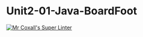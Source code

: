 # Unit2-01-Java-BoardFoot
[![Mr Coxall's Super Linter](https://github.com/ICS4U-Programming-JackT/Unit2-01-Java-BoardFoot/workflows/Mr%20Coxall's%20Super%20Linter/badge.svg)](https://github.com/ICS4U-Programming-JackT/Unit2-01-Java-BoardFoot/actions/)
